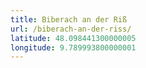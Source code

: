 ```yaml
---
title: Biberach an der Riß
url: /biberach-an-der-riss/
latitude: 48.098441300000005
longitude: 9.789993800000001
---
```

